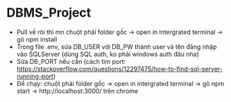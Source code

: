 # DBMS_Project

- Pull về ròi thì mn chuột phải folder gốc -> open in intergrated terminal -> gõ npm install
- Trong file .env, sửa DB_USER với DB_PW thành user và tên đăng nhập vào SQLServer (dùng SQL auth, ko phải windows auth đâu nha)
- Sửa DB_PORT nếu cần (cách tìm port: https://stackoverflow.com/questions/12297475/how-to-find-sql-server-running-port)
- Để chạy: chuột phải folder gốc -> open in intergrated terminal -> gõ npm start -> http://localhost:3000/ trên chrome
